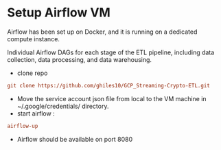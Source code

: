 # Setup Airflow VM

Airflow has been set up on Docker, and it is running on a dedicated compute instance.

Individual Airflow DAGs for each stage of the ETL pipeline, including data collection, data processing, and data warehousing.

- clone repo 

``` ini 
git clone https://github.com/ghiles10/GCP_Streaming-Crypto-ETL.git
```

- Move the service account json file from local to the VM machine in ~/.google/credentials/ directory. 
- start airflow  :
 
``` ini 
airflow-up
```

- Airflow should be available on port 8080

